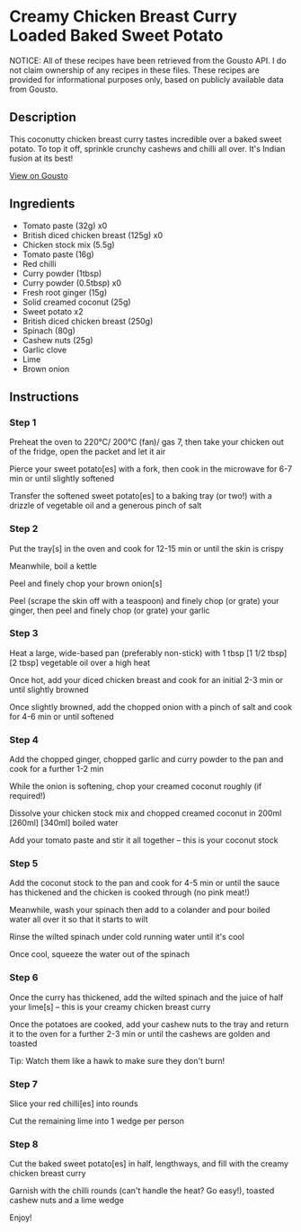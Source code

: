 # Creamy Chicken Breast Curry Loaded Baked Sweet Potato

NOTICE: All of these recipes have been retrieved from the Gousto API. I do not claim ownership of any recipes in these files. These recipes are provided for informational purposes only, based on publicly available data from Gousto.

## Description

This coconutty chicken breast curry tastes incredible over a baked sweet potato. To top it off, sprinkle crunchy cashews and chilli all over. It's Indian fusion at its best!

[View on Gousto](https://www.gousto.co.uk/recipes/cookbook/creamy-chicken-breast-curry-loaded-baked-sweet-potato)

## Ingredients

- Tomato paste (32g) x0
- British diced chicken breast (125g) x0
- Chicken stock mix (5.5g)
- Tomato paste (16g)
- Red chilli
- Curry powder (1tbsp)
- Curry powder (0.5tbsp) x0
- Fresh root ginger (15g)
- Solid creamed coconut (25g)
- Sweet potato x2
- British diced chicken breast (250g)
- Spinach (80g)
- Cashew nuts (25g)
- Garlic clove
- Lime
- Brown onion

## Instructions


### Step 1

Preheat the oven to 220°C/ 200°C (fan)/ gas 7, then take your chicken out of the fridge, open the packet and let it air

Pierce your sweet potato[es] with a fork, then cook in the microwave for 6-7 min or until slightly softened

Transfer the softened sweet potato[es] to a baking tray (or two!) with a drizzle of vegetable oil and a generous pinch of salt


### Step 2

Put the tray[s] in the oven and cook for 12-15 min or until the skin is crispy

Meanwhile, boil a kettle

Peel and finely chop your brown onion[s]

Peel (scrape the skin off with a teaspoon) and finely chop (or grate) your ginger, then peel and finely chop (or grate) your garlic


### Step 3

Heat a large, wide-based pan (preferably non-stick) with 1 tbsp<span class="text-purple"> [1 1/2 tbsp]</span> <span class="text-danger">[2 tbsp] </span>vegetable oil over a high heat

Once hot, add your diced chicken breast and cook for an initial 2-3 min or until slightly browned

Once slightly browned, add the chopped onion with a pinch of salt and cook for 4-6 min or until softened


### Step 4

Add the chopped ginger, chopped garlic and curry powder to the pan and cook for a further 1-2 min

While the onion is softening, chop your creamed coconut roughly (if required!)

Dissolve your chicken stock mix and chopped creamed coconut in 200ml <span class="text-purple">[260ml]</span> <span class="text-danger">[340ml]</span> boiled water

Add your tomato paste and stir it all together – this is your coconut stock


### Step 5

Add the coconut stock to the pan and cook for 4-5 min or until the sauce has thickened and the chicken is cooked through (no pink meat!)

Meanwhile, wash your spinach then add to a colander and pour boiled water all over it so that it starts to wilt

Rinse the wilted spinach under cold running water until it's cool

Once cool, squeeze the water out of the spinach


### Step 6

Once the curry has thickened, add the wilted spinach and the juice of half your lime[s] – this is your creamy chicken breast curry

Once the potatoes are cooked, add your cashew nuts to the tray and return it to the oven for a further 2-3 min or until the cashews are golden and toasted

Tip: Watch them like a hawk to make sure they don't burn!


### Step 7

Slice your red chilli[es] into rounds

Cut the remaining lime into 1 wedge per person

### Step 8

Cut the baked sweet potato[es] in half, lengthways, and fill with the creamy chicken breast curry

Garnish with the chilli rounds (can't handle the heat? Go easy!), toasted cashew nuts and a lime wedge

Enjoy!

